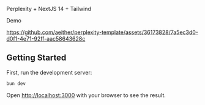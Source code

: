Perplexity + NextJS 14 + Tailwind

Demo

https://github.com/aeither/perplexity-template/assets/36173828/7a5ec3d0-d0f1-4e71-92ff-aac58643628c

## Getting Started

First, run the development server:

```bash
bun dev
```

Open [http://localhost:3000](http://localhost:3000) with your browser to see the result.

